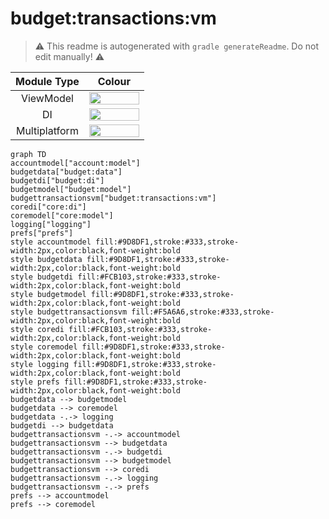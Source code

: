# budget:transactions:vm
> :warning: This readme is autogenerated with `gradle generateReadme`. Do not edit manually! :warning:

| Module Type | Colour |
|:--:|:--:|
| ViewModel | <img src="https://img.shields.io/badge/-%20-F5A6A6?style=flat-square" height="20" width="80"> |
| DI | <img src="https://img.shields.io/badge/-%20-FCB103?style=flat-square" height="20" width="80"> |
| Multiplatform | <img src="https://img.shields.io/badge/-%20-9D8DF1?style=flat-square" height="20" width="80"> |

```mermaid
graph TD
accountmodel["account:model"]
budgetdata["budget:data"]
budgetdi["budget:di"]
budgetmodel["budget:model"]
budgettransactionsvm["budget:transactions:vm"]
coredi["core:di"]
coremodel["core:model"]
logging["logging"]
prefs["prefs"]
style accountmodel fill:#9D8DF1,stroke:#333,stroke-width:2px,color:black,font-weight:bold
style budgetdata fill:#9D8DF1,stroke:#333,stroke-width:2px,color:black,font-weight:bold
style budgetdi fill:#FCB103,stroke:#333,stroke-width:2px,color:black,font-weight:bold
style budgetmodel fill:#9D8DF1,stroke:#333,stroke-width:2px,color:black,font-weight:bold
style budgettransactionsvm fill:#F5A6A6,stroke:#333,stroke-width:2px,color:black,font-weight:bold
style coredi fill:#FCB103,stroke:#333,stroke-width:2px,color:black,font-weight:bold
style coremodel fill:#9D8DF1,stroke:#333,stroke-width:2px,color:black,font-weight:bold
style logging fill:#9D8DF1,stroke:#333,stroke-width:2px,color:black,font-weight:bold
style prefs fill:#9D8DF1,stroke:#333,stroke-width:2px,color:black,font-weight:bold
budgetdata --> budgetmodel
budgetdata --> coremodel
budgetdata -.-> logging
budgetdi --> budgetdata
budgettransactionsvm -.-> accountmodel
budgettransactionsvm --> budgetdata
budgettransactionsvm -.-> budgetdi
budgettransactionsvm --> budgetmodel
budgettransactionsvm --> coredi
budgettransactionsvm -.-> logging
budgettransactionsvm -.-> prefs
prefs --> accountmodel
prefs --> coremodel
```
